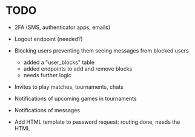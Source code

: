 # TODO

- 2FA (SMS, authenticator apps, emails)
- Logout endpoint (needed?)
- Blocking users preventing them seeing messages from blocked users
  - added a "user_blocks" table
  - added endpoints to add and remove blocks
  - needs further logic
- Invites to play matches, tournaments, chats
- Notifications of upcoming games in tournaments
- Notifications of messages

- Add HTML template to password request: routing done, needs the HTML
